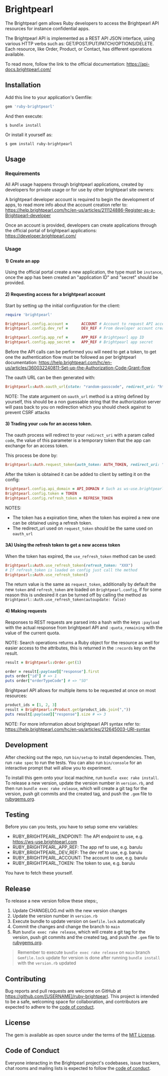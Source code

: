 # Brightpearl

The Brightpearl gem allows Ruby developers to access the Brightpearl API resources for instance confidential apps.

The Brightpearl API is implemented as a REST API JSON interface, using various HTTP verbs such as: GET/POST/PUT/PATCH/OPTIONS/DELETE. Each resource, like Order, Product, or Contact, has different operations available.

To read more, follow the link to the official documentation: https://api-docs.brightpearl.com/
## Installation

Add this line to your application's Gemfile:

```ruby
gem 'ruby-brightpearl'
```

And then execute:

    $ bundle install

Or install it yourself as:

    $ gem install ruby-brightpearl

## Usage

### Requirements

All API usage happens through brightpearl applications, created by developers for private usage or for use by other brightpearl site owners:

A brightpearl developer account is required to begin the development of apps, to read more info about the account creation refer to: https://help.brightpearl.com/hc/en-us/articles/211124886-Register-as-a-Brightpearl-developer

Once an account is provided, developers can create applications through the official portal of brightpearl applications: https://developer.brightpearl.com/

### Usage

#### 1) Create an app

Using the official portal create a new application, the type must be `instance`, once the app has been created an "application ID" and "secret" should be provided.

#### 2) Requesting access for a brightpearl account

Start by setting up the initial configuration for the client:
```ruby
require 'brightpearl'

Brightpearl.config.account =      ACCOUNT # Account to request API access
Brightpearl.config.dev_ref =      DEV_REF # From developer account creation

Brightpearl.config.app_ref =      APP_REF # Brightpearl app ID
Brightpearl.config.app_secret =   APP_REF # Brightpearl app secret
```

Before the API calls can be performed you will need to get a token, to get one the authentication flow must be followed as per brightpearl documentation: https://help.brightpearl.com/hc/en-us/articles/360032240811-Set-up-the-Authorization-Code-Grant-flow

The oauth URL can be then generated with:
```ruby
Brightpearl::Auth.oauth_url(state: "random-passcode", redirect_uri: "https://www.something.io/oauth") # => "https://oauth.brightpearl.com/authorize/testAccount?response_type=code&client_id=testAppName&redirect_uri=https://www.something.io/oauth&state=random-passcode
```
NOTE: The state argument on `oauth_url` method is a string defined by yourself, this should be a non guessable string that the authorization server will pass back to you on redirection which you should check against to prevent CSRF attacks

#### 3) Trading your `code` for an access token.

The oauth process will redirect to your `redirect_uri` with a param called `code`, the value of this parameter is a temporary token that the app can exchange for an access token.

This process be done by:

```ruby
Brightpearl::Auth.request_token(auth_token: AUTH_TOKEN, redirect_uri: "https://www.something.io/oauth") # => { payload: { "access_token" => "XXX", "refresh_token" => "XYZ", "api_domain" => "ws-use.brightpearl.com" } }
```

After the token is obtained it can be added to client by setting it on the config:
```ruby
Brightpearl.config.api_domain = API_DOMAIN # Such as ws-use.brightpearl.com
Brightpearl.config.token = TOKEN
Brightpearl.config.refresh_token = REFRESH_TOKEN
```

NOTES: 
* The token has a expiration time, when the token has expired a new one can be obtained using a refresh token.
* The redirect_uri used on `request_token` should be the same used on `oauth_url`

#### 3A) Using the refresh token to get a new access token

When the token has expired, the `use_refresh_token` method can be used:
```ruby
Brightpearl::Auth.use_refresh_token(refresh_token: "XXX")
# If refresh_token is loaded on config just call the method
Brightpearl::Auth.use_refresh_token()
```

The return value is the same as `request_token`, additionally by default the new `token` and `refresh_token` are loaded on `Brightpearl.config`, if for some reason this is undesired it can be turned off by calling the method as `Brightpearl::Auth.use_refresh_token(autoupdate: false)`

 #### 4) Making requests
Responses to REST requests are parsed into a hash with the keys `:payload` with the actual response from brightpearl API and `:quota_remaining` with the value of the current quota.

NOTE: Search operations returns a Ruby object for the resource as well for easier access to the attributes, this is returned in the `:records` key on the result.

```ruby
result = Brightpearl::Order.get(1)

order = result[:payload]["response"].first
puts order["id"] # => 1
puts order["orderTypeCode"] # => "SO"
```

Brightpearl API allows for multiple items to be requested at once on most resources:
```ruby
product_ids = [1, 2, 3]
result = Brightpearl::Product.get(product_ids.join(","))
puts result[:payload]["response"].size # => 3
```

NOTE: For more information about brightpearl API syntax refer to: https://help.brightpearl.com/hc/en-us/articles/212645003-URI-syntax


## Development

After checking out the repo, run `bin/setup` to install dependencies. Then, run `rake spec` to run the tests. You can also run `bin/console` for an interactive prompt that will allow you to experiment.

To install this gem onto your local machine, run `bundle exec rake install`. To release a new version, update the version number in `version.rb`, and then run `bundle exec rake release`, which will create a git tag for the version, push git commits and the created tag, and push the `.gem` file to [rubygems.org](https://rubygems.org).

## Testing

Before you can you tests, you have to setup some env variables:
* RUBY_BRIGHTPEARL_ENDPOINT: The API endpoint to use, e.g. https://ws-use.brightpearl.com
* RUBY_BRIGHTPEARL_APP_REF: The app ref to use, e.g. barulu
* RUBY_BRIGHTPEARL_DEV_REF: The dev ref to use, e.g. barulu
* RUBY_BRIGHTPEARL_ACCOUNT: The account to use, e.g. barulu
* RUBY_BRIGHTPEARL_TOKEN: The token to use, e.g. barulu

You have to fetch these yourself.

## Release

To release a new version follow these steps:,
1. Update CHANGELOG.md with the new version changes
2. Update the version number in `version.rb` 
3. Execute bundle to update version on `Gemfile.lock` automatically
4. Commit the changes and change the branch to `main`
5. Run `bundle exec rake release`, which will create a git tag for the version, push git commits and the created tag, and push the `.gem` file to [rubygems.org](https://rubygems.org).

> Remember to execute `bundle exec rake release` on `main` branch
> `Gemfile.lock` update for version is done after running `bundle install` with the `version.rb` updated


## Contributing

Bug reports and pull requests are welcome on GitHub at https://github.com/[USERNAME]/ruby-brightpearl. This project is intended to be a safe, welcoming space for collaboration, and contributors are expected to adhere to the [code of conduct](https://github.com/[USERNAME]/ruby-brightpearl/blob/master/CODE_OF_CONDUCT.md).

## License

The gem is available as open source under the terms of the [MIT License](https://opensource.org/licenses/MIT).

## Code of Conduct

Everyone interacting in the Brightpearl project's codebases, issue trackers, chat rooms and mailing lists is expected to follow the [code of conduct](https://github.com/[USERNAME]/ruby-brightpearl/blob/master/CODE_OF_CONDUCT.md).
